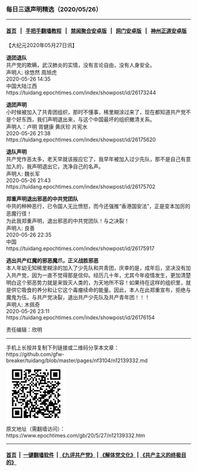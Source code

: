 ### 每日三退声明精选（2020/05/26）
------------------------

#### [首页](https://github.com/gfw-breaker/banned-news1/blob/master/README.md) &nbsp;&nbsp;|&nbsp;&nbsp; [手把手翻墙教程](https://github.com/gfw-breaker/guides/wiki) &nbsp;&nbsp;|&nbsp;&nbsp; [禁闻聚合安卓版](https://github.com/gfw-breaker/bn-android) &nbsp;&nbsp;|&nbsp;&nbsp; [网门安卓版](https://github.com/oGate2/oGate) &nbsp;&nbsp;|&nbsp;&nbsp; [神州正道安卓版](https://github.com/SzzdOgate/update) 



<div class="post_content" id="artbody" itemprop="articleBody">
 <!-- article content begin -->
 <p>
  【大纪元2020年05月27日讯】
 </p>
 <p>
  <strong>
   退团退队
  </strong>
  <br/>
  共产党的欺瞒，武汉肺炎的实情，没有言论自由，没有人身安全。
  <br/>
  声明人: 徐悠然 周旭虎
  <br/>
  2020-05-26 14:35
  <br/>
  中国大陆江西
  <br/>
  https://tuidang.epochtimes.com/index/showpost/id/26173244
 </p>
 <p>
  <strong>
   退团声明
  </strong>
  <br/>
  小时候被加入了共青团组织，那时不懂事，稀里糊涂过来了，现在都知道共产党不是个好东西，我们声明退出来，与这个中国最坏的组织撇清关系。
  <br/>
  声明人：卢明 胥健康 黄庆珍 片宪水
  <br/>
  2020-05-26 21:38
  <br/>
  https://tuidang.epochtimes.com/index/showpost/id/26175620
 </p>
 <p>
  <strong>
   退队声明
  </strong>
  <br/>
  共产党作恶太多，老天早就该报应它了，我早年被加入过少先队，那不是自己有意加入的，我声明退出它，洗净自己的名声。
  <br/>
  声明人: 魏长军
  <br/>
  2020-05-26 21:43
  <br/>
  https://tuidang.epochtimes.com/index/showpost/id/26175702
 </p>
 <p>
  <strong>
   郑重声明退出邪恶的中共党团队
  </strong>
  <br/>
  中共的种种恶行，已令国人无比愤怒，而今还强推“香港国安法”，正是变本加厉的恶魔行径！
  <br/>
  为此我郑重声明，退出邪恶的中共党团队！与之决裂！
  <br/>
  声明人: 良善
  <br/>
  2020-05-26 22:35
  <br/>
  中国
  <br/>
  https://tuidang.epochtimes.com/index/showpost/id/26175917
 </p>
 <p>
  <strong>
   逃出共产红魔的邪恶魔爪，正义战胜邪恶
  </strong>
  <br/>
  本人年幼无知稀里糊涂的加入了少先队和共青团，庆幸的是，成年后，坚决没有加入共产党，因为一直不觉得那是信仰。经历几十年，尤其今年疫情发生，更加清楚明白这个邪恶势力就是来毁灭人类的，为天地所不容！如果待在这样的组织里，就是供它吸食的养分和让它这个毒瘤续命的能量。因此，本人在此郑重宣布，拒绝与魔鬼为伍，与共产党决裂，退出共产少先队及共产青年团！！！
  <br/>
  声明人: 木佩奇
  <br/>
  2020-05-26 23:11
  <br/>
  https://tuidang.epochtimes.com/index/showpost/id/26176154
 </p>
 <p>
  责任编辑：欣明
 </p>
 <!-- article content end -->
 <div id="below_article_ad">
 </div>
</div>

<hr/>
手机上长按并复制下列链接或二维码分享本文章：<br/>
https://github.com/gfw-breaker/tuidang/blob/master/pages/nf3104/n12139332.md <br/>
<a href='https://github.com/gfw-breaker/tuidang/blob/master/pages/nf3104/n12139332.md'><img src='https://github.com/gfw-breaker/tuidang/blob/master/pages/nf3104/n12139332.md.png'/></a> <br/>
原文地址（需翻墙访问）：https://www.epochtimes.com/gb/20/5/27/n12139332.htm


------------------------
#### [首页](https://github.com/gfw-breaker/banned-news/blob/master/README.md) &nbsp;|&nbsp; [一键翻墙软件](https://github.com/gfw-breaker/nogfw/blob/master/README.md) &nbsp;| [《九评共产党》](https://github.com/gfw-breaker/9ping.md/blob/master/README.md#九评之一评共产党是什么) | [《解体党文化》](https://github.com/gfw-breaker/jtdwh.md/blob/master/README.md) | [《共产主义的终极目的》](https://github.com/gfw-breaker/gczydzjmd.md/blob/master/README.md)


<img src='http://gfw-breaker.win/tuidang/pages/nf3104/n12139332.md' width='0px' height='0px'/>